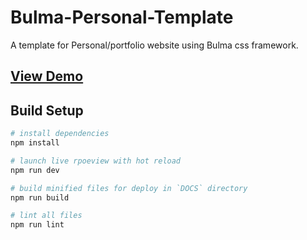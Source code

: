 # Bulma-Personal-Template

A template for Personal/portfolio website using Bulma css framework.

## [View Demo](http://mubaidr.js.org/Bulma-Personal-Template/)

## Build Setup

```bash
# install dependencies
npm install

# launch live rpoeview with hot reload
npm run dev

# build minified files for deploy in `DOCS` directory
npm run build

# lint all files
npm run lint
```
